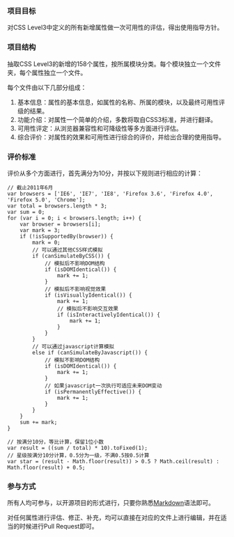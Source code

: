 ### 项目目标

对CSS Level3中定义的所有新增属性做一次可用性的评估，得出使用指导方针。

### 项目结构

抽取CSS Level3的新增的158个属性，按所属模块分类。每个模块独立一个文件夹，每个属性独立一个文件。

每个文件由以下几部分组成：

1. 基本信息：属性的基本信息，如属性的名称、所属的模块，以及最终可用性评级的结果。
2. 功能介绍：对属性一个简单的介绍，多数将取自CSS3标准，并进行翻译。
3. 可用性评定：从浏览器兼容性和可降级性等多方面进行评估。
4. 综合评价：对属性的效果和可用性进行综合的评价，并给出合理的使用指导。

### 评价标准

评价从多个方面进行，首先满分为10分，并按以下规则进行相应的计算：

    // 截止2011年6月
    var browsers = ['IE6', 'IE7', 'IE8', 'Firefox 3.6', 'Firefox 4.0', 'Firefox 5.0', 'Chrome'];
    var total = browsers.length * 3;
    var sum = 0;
    for (var i = 0; i < browsers.length; i++) {
        var browser = browsers[i];
        var mark = 3;
        if (!isSupportedBy(browser)) {
            mark = 0;
            // 可以通过其他CSS样式模拟
            if (canSimulateByCSS()) {
                // 模拟后不影响DOM结构
                if (isDOMIdentical()) {
                    mark += 1;
                }
                // 模拟后不影响视觉效果
                if (isVisuallyIdentical()) {
                    mark += 1;
                    // 模拟后不影响交互效果
                    if (isInteractivelyIdentical()) {
                        mark += 1;
                    }
                }
            }
            // 可以通过javascript计算模拟
            else if (canSimulateByJavascript()) {
                // 模拟不影响DOM结构
                if (isDOMIdentical()) {
                    mark += 1;
                }
                // 如果javascript一次执行可适应未来DOM变动
                if (isPermanentlyEffective()) {
                    mark += 1;
                }
            }
        }
        sum += mark;
    }

    // 按满分10分，等比计算，保留1位小数
    var result = ((sum / total) * 10).toFixed(1);
    // 星级按满分10分计算，0.5分为一级，不满0.5按0.5计算
    var star = (result - Math.floor(result)) > 0.5 ? Math.ceil(result) : Math.floor(result) + 0.5;

### 参与方式

所有人均可参与，以开源项目的形式进行，只要你熟悉[Markdown](http://daringfireball.net/projects/markdown/syntax "Daring Fireball: Markdown Syntax Documentation")语法即可。

对任何属性进行评估、修正、补充，均可以直接在对应的文件上进行编辑，并在适当的时候进行Pull Request即可。